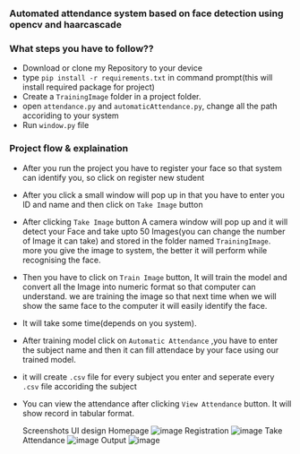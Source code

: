 
### Automated attendance system based on face detection using opencv and haarcascade


### What steps you have to follow??
- Download or clone my Repository to your device
- type `pip install -r requirements.txt` in command prompt(this    will install required package for project)
- Create a `TrainingImage` folder in a project folder.
- open `attendance.py` and `automaticAttendance.py`, change all the path accoriding to your system
- Run `window.py` file

### Project flow & explaination
- After you run the project you have to register your face so that system can identify you, so click on register new student
- After you click a small window will pop up in that you have to enter you ID and name and then click on `Take Image` button
- After clicking `Take Image` button A camera window will pop up and it will detect your Face and take upto 50 Images(you can change the number of Image it can take) and stored in the folder named `TrainingImage`. more you give the image to system, the better it will perform while recognising the face.
- Then you have to click on `Train Image` button, It will train the model and convert all the Image into numeric format so that computer can understand. we are training the image so that next time when we will show the same face to the computer it will easily identify the face.
- It will take some time(depends on you system).
- After training model click on `Automatic Attendance` ,you have to enter the subject name and then it can fill attendace by your face using our trained model.
- it will create `.csv` file for every subject you enter and seperate every `.csv` file accoriding the subject
- You can view the attendance after clicking `View Attendance` button. It will show record in tabular format.

  Screenshots
  UI design
  Homepage
  ![image](https://github.com/JennyPoudel/Automated_attendance_system/assets/84913910/47378097-93a1-411f-b517-653989311bc7)
  Registration
  ![image](https://github.com/JennyPoudel/Automated_attendance_system/assets/84913910/44eebefd-aba8-4c10-afb4-6d7548cc0cb6)
    Take Attendance
  ![image](https://github.com/JennyPoudel/Automated_attendance_system/assets/84913910/7a6a56a7-cf42-42ee-8fed-196def964de3)
    Output
  ![image](https://github.com/JennyPoudel/Automated_attendance_system/assets/84913910/b5f955f2-3175-4551-b3ce-2845dee92726)




